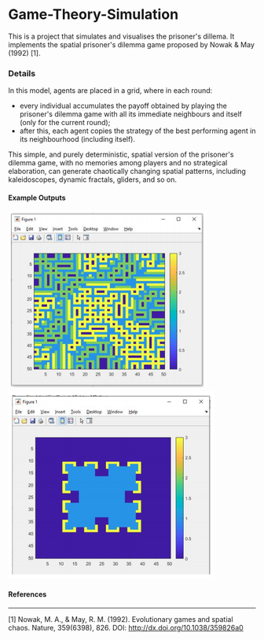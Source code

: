 # Game-Theory-Simulation
 This is a project that simulates and visualises the prisoner's dillema.
 It implements the spatial prisoner's dilemma game proposed by Nowak & May (1992) [1].
### Details
In this model, agents are placed in a grid, where in each round:
<ul>
 <li>every individual accumulates the payoff obtained by playing the prisoner's dilemma game with all its immediate neighbours and itself (only for the current round);</li>
 <li>after this, each agent copies the strategy of the best performing agent in its neighbourhood (including itself).</li>
</ul>
This simple, and purely deterministic, spatial version of the prisoner's dilemma game, with no memories among players and no strategical elaboration, can generate chaotically changing spatial patterns, including kaleidoscopes, dynamic fractals, gliders, and so on.

#### Example Outputs
![](/img/state_1.png)
![](/img/state_2.png)

#### References
---
[1] Nowak, M. A., & May, R. M. (1992). Evolutionary games and spatial chaos. Nature, 359(6398), 826. DOI:     http://dx.doi.org/10.1038/359826a0
